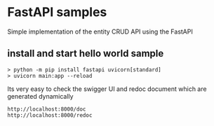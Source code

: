 # FastAPI samples
Simple implementation of the entity CRUD API using the FastAPI

## install and start hello world sample
```
> python -m pip install fastapi uvicorn[standard]
> uvicorn main:app --reload
```

Its very easy to check the swigger UI and redoc document which are generated dynamically

```
http://localhost:8000/doc
http://localhost:8000/redoc
```

